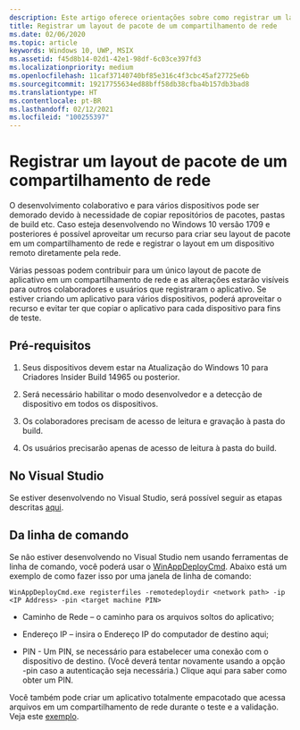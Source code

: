 ```yaml
---
description: Este artigo oferece orientações sobre como registrar um layout de pacote de um compartilhamento de rede
title: Registrar um layout de pacote de um compartilhamento de rede
ms.date: 02/06/2020
ms.topic: article
keywords: Windows 10, UWP, MSIX
ms.assetid: f45d8b14-02d1-42e1-98df-6c03ce397fd3
ms.localizationpriority: medium
ms.openlocfilehash: 11caf37140740bf85e316c4f3cbc45af27725e6b
ms.sourcegitcommit: 19217755634ed88bff58db38cfba4b157db3bad8
ms.translationtype: HT
ms.contentlocale: pt-BR
ms.lasthandoff: 02/12/2021
ms.locfileid: "100255397"
---
```

# <a name="registering-a-package-layout-from-a-network-share"></a>Registrar um layout de pacote de um compartilhamento de rede

O desenvolvimento colaborativo e para vários dispositivos pode ser demorado devido à necessidade de copiar repositórios de pacotes, pastas de build etc. Caso esteja desenvolvendo no Windows 10 versão 1709 e posteriores é possível aproveitar um recurso para criar seu layout de pacote em um compartilhamento de rede e registrar o layout em um dispositivo remoto diretamente pela rede.

Várias pessoas podem contribuir para um único layout de pacote de aplicativo em um compartilhamento de rede e as alterações estarão visíveis para outros colaboradores e usuários que registraram o aplicativo. Se estiver criando um aplicativo para vários dispositivos, poderá aproveitar o recurso e evitar ter que copiar o aplicativo para cada dispositivo para fins de teste.

## <a name="prerequisites"></a>Pré-requisitos

1. Seus dispositivos devem estar na Atualização do Windows 10 para Criadores Insider Build 14965 ou posterior.

2. Será necessário habilitar o modo desenvolvedor e a detecção de dispositivo em todos os dispositivos.

3. Os colaboradores precisam de acesso de leitura e gravação à pasta do build.

4. Os usuários precisarão apenas de acesso de leitura à pasta do build.

## <a name="in-visual-studio"></a>No Visual Studio

Se estiver desenvolvendo no Visual Studio, será possível seguir as etapas descritas [aqui](/windows/uwp/debug-test-perf/deploying-and-debugging-uwp-apps#advanced-remote-deployment-options).

## <a name="from-the-command-line"></a>Da linha de comando

Se não estiver desenvolvendo no Visual Studio nem usando ferramentas de linha de comando, você poderá usar o [WinAppDeployCmd](/windows/uwp/packaging/install-universal-windows-apps-with-the-winappdeploycmd-tool). Abaixo está um exemplo de como fazer isso por uma janela de linha de comando:

```
WinAppDeployCmd.exe registerfiles -remotedeploydir <network path> -ip <IP Address> -pin <target machine PIN>
```
- Caminho de Rede – o caminho para os arquivos soltos do aplicativo;

- Endereço IP – insira o Endereço IP do computador de destino aqui;

- PIN - Um PIN, se necessário para estabelecer uma conexão com o dispositivo de destino. (Você deverá tentar novamente usando a opção -pin caso a autenticação seja necessária.) Clique aqui para saber como obter um PIN.
 

Você também pode criar um aplicativo totalmente empacotado que acessa arquivos em um compartilhamento de rede durante o teste e a validação. Veja este [exemplo](https://github.com/AppInstaller/Windows-appsample-marble-maze).
